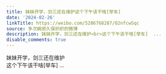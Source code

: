 ```yaml
---
title: 妹妹开学，剑三还在维护这个下午该干啥[举车]
date: '2024-02-26'
linkTitle: https://weibo.com/5286768287/O2nfcwSqc
source: 多次婉拒久保织织的微博
description: 妹妹开学，剑三还在维护<br>这个下午该干啥[举车]  ...
disable_comments: true
---
```

妹妹开学，剑三还在维护<br>这个下午该干啥[举车]  ...